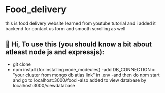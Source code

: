 # Food_delivery

this is food delivery website learned from youtube tutorial and i added it backend for contact us form and smooth scrolling as well 

## 👋 Hi, To use this (you should know a bit about atleast node js and expressjs):
- git clone
- npm install (for installing node_modeules)
-add DB_CONNECTION = "your cluster from mongo db atlas link"   in .env
-and then do npm start and go to localhost:3000/food
-also added to view database  by localhost:3000/viewdatabase

